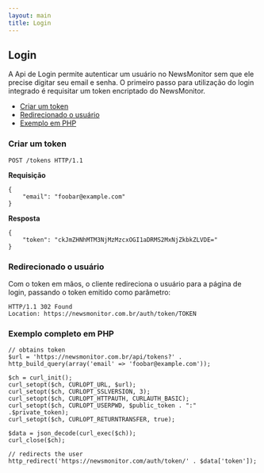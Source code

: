 ```yaml
---
layout: main
title: Login
---
```


## Login

A Api de Login permite autenticar um usuário no NewsMonitor sem que ele precise digitar seu email e senha. O primeiro passo para utilização do login integrado é requisitar um token encriptado do NewsMonitor.


- [Criar um token](#create)
- [Redirecionado o usuário](#redirect)
- [Exemplo em PHP](#example)

### <a name="create">Criar um token</a>

    POST /tokens HTTP/1.1

**Requisição**

    {
        "email": "foobar@example.com"
    }

**Resposta**

    {
        "token": "ckJmZHNhMTM3NjMzMzcxOGI1aDRMS2MxNjZkbkZLVDE="
    }

### <a name="redirect">Redirecionado o usuário</a>

Com o token em mãos, o cliente redireciona o usuário para a página de login, passando o token emitido como parâmetro:

    HTTP/1.1 302 Found
    Location: https://newsmonitor.com.br/auth/token/TOKEN

### <a name="example">Exemplo completo em PHP</a>

    // obtains token
    $url = 'https://newsmonitor.com.br/api/tokens?' . http_build_query(array('email' => 'foobar@example.com'));
    
    $ch = curl_init();
    curl_setopt($ch, CURLOPT_URL, $url);
    curl_setopt($ch, CURLOPT_SSLVERSION, 3);
    curl_setopt($ch, CURLOPT_HTTPAUTH, CURLAUTH_BASIC);
    curl_setopt($ch, CURLOPT_USERPWD, $public_token . ":" .$private_token);
    curl_setopt($ch, CURLOPT_RETURNTRANSFER, true);
    
    $data = json_decode(curl_exec($ch));
    curl_close($ch);
    
    // redirects the user
    http_redirect('https://newsmonitor.com/auth/token/' . $data['token']);

